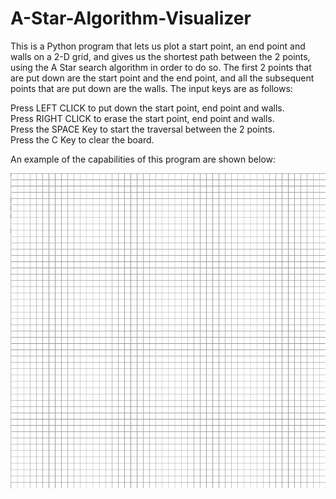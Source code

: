 # A-Star-Algorithm-Visualizer

This is a Python program that lets us plot a start point, an end point and walls on a 2-D grid, and gives us the shortest path between the 2 points, using the A Star search algorithm in order to do so. The first 2 points that are put down are the start point and the end point, and all the subsequent points that are put down are the walls. The input keys are as follows:

Press LEFT CLICK to put down the start point, end point and walls. <br />
Press RIGHT CLICK to erase the start point, end point and walls. <br />
Press the SPACE Key to start the traversal between the 2 points. <br />
Press the C Key to clear the board. <br />

An example of the capabilities of this program are shown below:

![](pathfinding.gif)
